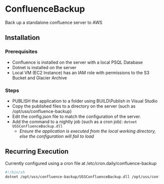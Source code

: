 # ConfluenceBackup
Back up a standalone confluence server to AWS

## Installation
### Prerequisites

* Confluence is installed on the server with a local PSQL Database
* Dotnet is installed on the server
* Local VM (EC2 Instance) has an IAM role with permissions to the S3 Bucket and Glacier Archive

### Steps

* PUBLISH the application to a folder using BUILD\Publish in Visual Studio
* Copy the published files to a directory on the server (such as /opt/uss/confluence-backup)
* Edit the config.json file to match the configuration of the server.
* Add the command to a nightly job (such as a cron job): `dotnet USSConfluenceBackup.dll`
  * _*Ensure the application is executed from the local working directory, else the configuration will fail to load*_
  
## Recurring Execution
Currently configured using a cron file at /etc/cron.daily/confluence-backup
```bash
#!/bin/sh
dotnet /opt/uss/confluence-backup/USSConfluenceBackup.dll /opt/uss/confluence-backup/config.json
```